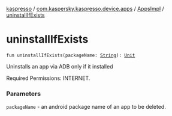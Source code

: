 [kaspresso](../../index.md) / [com.kaspersky.kaspresso.device.apps](../index.md) / [AppsImpl](index.md) / [uninstallIfExists](./uninstall-if-exists.md)

# uninstallIfExists

`fun uninstallIfExists(packageName: `[`String`](https://kotlinlang.org/api/latest/jvm/stdlib/kotlin/-string/index.html)`): `[`Unit`](https://kotlinlang.org/api/latest/jvm/stdlib/kotlin/-unit/index.html)

Uninstalls an app via ADB only if it installed

Required Permissions: INTERNET.

### Parameters

`packageName` - an android package name of an app to be deleted.